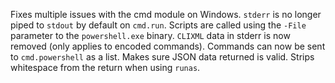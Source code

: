Fixes multiple issues with the cmd module on Windows. ``stderr`` is no
longer piped to ``stdout`` by default on ``cmd.run``. Scripts are called
using the ``-File`` parameter to the ``powershell.exe`` binary. ``CLIXML``
data in stderr is now removed (only applies to encoded commands). Commands can
now be sent to ``cmd.powershell`` as a list. Makes sure JSON data returned is
valid. Strips whitespace from the return when using ``runas``.

